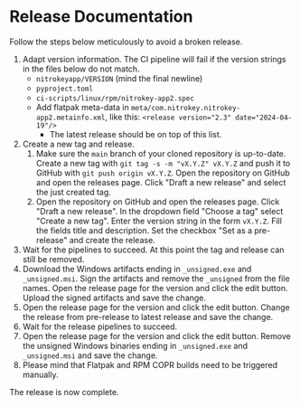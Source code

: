 # Release Documentation

Follow the steps below meticulously to avoid a broken release.

1. Adapt version information.
   The CI pipeline will fail if the version strings in the files below do not match.
   * `nitrokeyapp/VERSION` (mind the final newline)
   * `pyproject.toml` 
   * `ci-scripts/linux/rpm/nitrokey-app2.spec` 
   * Add flatpak meta-data in `meta/com.nitrokey.nitrokey-app2.metainfo.xml`, 
     like this: `<release version="2.3" date="2024-04-19"/>` 
     * The latest release should be on top of this list.
2. Create a new tag and release.
   1. Make sure the `main` branch of your cloned repository is up-to-date.
      Create a new tag with `git tag -s -m "vX.Y.Z" vX.Y.Z` and push it to GitHub with `git push origin vX.Y.Z`.
      Open the repository on GitHub and open the releases page.
      Click "Draft a new release" and select the just created tag.
   2. Open the repository on GitHub and open the releases page.
      Click "Draft a new release".
      In the dropdown field "Choose a tag" select "Create a new tag".
      Enter the version string in the form `vX.Y.Z`.
      Fill the fields title and description.
      Set the checkbox "Set as a pre-release" and create the release.
3. Wait for the pipelines to succeed.
   At this point the tag and release can still be removed.
4. Download the Windows artifacts ending in `_unsigned.exe` and `_unsigned.msi`.
   Sign the artifacts and remove the `_unsigned` from the file names.
   Open the release page for the version and click the edit button.
   Upload the signed artifacts and save the change.
5. Open the release page for the version and click the edit button.
   Change the release from pre-release to latest release and save the change.
6. Wait for the release pipelines to succeed.
7. Open the release page for the version and click the edit button.
   Remove the unsigned Windows binaries ending in `_unsigned.exe` and `_unsigned.msi` and save the change.
8. Please mind that Flatpak and RPM COPR builds need to be triggered manually.

The release is now complete.
